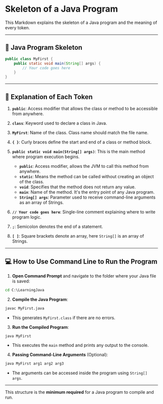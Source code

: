 # Skeleton of a Java Program

This Markdown explains the skeleton of a Java program and the meaning of every token.

---

## 📄 Java Program Skeleton

```java
public class MyFirst {
    public static void main(String[] args) {
        // Your code goes here
    }
}
```

---

## 🔹 Explanation of Each Token

1. **`public`**: Access modifier that allows the class or method to be accessible from anywhere.

2. **`class`**: Keyword used to declare a class in Java.

3. **`MyFirst`**: Name of the class. Class name should match the file name.

4. **`{ }`**: Curly braces define the start and end of a class or method block.

5. **`public static void main(String[] args)`**: This is the main method where program execution begins.

   * **`public`**: Access modifier, allows the JVM to call this method from anywhere.
   * **`static`**: Means the method can be called without creating an object of the class.
   * **`void`**: Specifies that the method does not return any value.
   * **`main`**: Name of the method. It's the entry point of any Java program.
   * **`String[] args`**: Parameter used to receive command-line arguments as an array of Strings.

6. **`// Your code goes here`**: Single-line comment explaining where to write program logic.

7. **`;`**: Semicolon denotes the end of a statement.

8. **`[ ]`**: Square brackets denote an array, here `String[]` is an array of Strings.

---

## 💻 How to Use Command Line to Run the Program

1. **Open Command Prompt** and navigate to the folder where your Java file is saved:

```cmd
cd C:\LearningJava
```

2. **Compile the Java Program**:

```cmd
javac MyFirst.java
```

* This generates `MyFirst.class` if there are no errors.

3. **Run the Compiled Program**:

```cmd
java MyFirst
```

* This executes the `main` method and prints any output to the console.

4. **Passing Command-Line Arguments** (Optional):

```cmd
java MyFirst arg1 arg2 arg3
```

* The arguments can be accessed inside the program using `String[] args`.

---

This structure is the **minimum required** for a Java program to compile and run.
